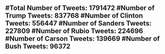 #Total Number of Tweets: 1791472 
#Number of Trump Tweets: 837768
#Number of Clinton Tweets: 556447
#Number of Sanders Tweets: 227809
#Number of Rubio Tweets: 224696
#Number of Carson Tweets: 139669
#Number of Bush Tweets: 96372
---

